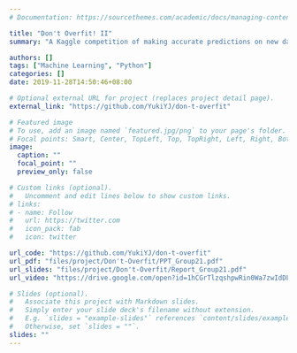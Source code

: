 ```yaml
---
# Documentation: https://sourcethemes.com/academic/docs/managing-content/

title: "Don't Overfit! II"
summary: "A Kaggle competition of making accurate predictions on new data by building models with 250 training samples to ensure not to overfit.\nProgramming Language: Python\nRanking on Leaderboard: No. 57"

authors: []
tags: ["Machine Learning", "Python"]
categories: []
date: 2019-11-28T14:50:46+08:00

# Optional external URL for project (replaces project detail page).
external_link: "https://github.com/YukiYJ/don-t-overfit"

# Featured image
# To use, add an image named `featured.jpg/png` to your page's folder.
# Focal points: Smart, Center, TopLeft, Top, TopRight, Left, Right, BottomLeft, Bottom, BottomRight.
image:
  caption: ""
  focal_point: ""
  preview_only: false

# Custom links (optional).
#   Uncomment and edit lines below to show custom links.
# links:
# - name: Follow
#   url: https://twitter.com
#   icon_pack: fab
#   icon: twitter

url_code: "https://github.com/YukiYJ/don-t-overfit"
url_pdf: "files/project/Don't-Overfit/PPT_Group21.pdf"
url_slides: "files/project/Don't-Overfit/Report_Group21.pdf"
url_video: "https://drive.google.com/open?id=1hCGrTlzqshpwRin0Wa7zwIdDLLqUW4el"

# Slides (optional).
#   Associate this project with Markdown slides.
#   Simply enter your slide deck's filename without extension.
#   E.g. `slides = "example-slides"` references `content/slides/example-slides.md`.
#   Otherwise, set `slides = ""`.
slides: ""
---
```


